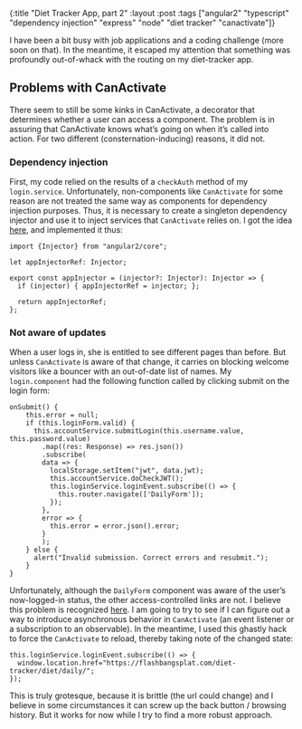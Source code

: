{:title "Diet Tracker App, part 2"
:layout :post
:tags ["angular2" "typescript" "dependency injection" "express" "node" "diet tracker" "canactivate"]}

I have been a bit busy with job applications and a coding challenge
(more soon on that). In the meantime, it escaped my attention that
something was profoundly out-of-whack with the routing on my
diet-tracker app.

Problems with CanActivate
-------------------------

There seem to still be some kinks in CanActivate, a decorator that
determines whether a user can access a component. The problem is in
assuring that CanActivate knows what’s going on when it’s called into
action. For two different (consternation-inducing) reasons, it did not.

### Dependency injection

First, my code relied on the results of a `checkAuth` method of my
`login.service`. Unfortunately, non-components like `CanActivate` for
some reason are not treated the same way as components for dependency
injection purposes. Thus, it is necessary to create a singleton
dependency injector and use it to inject services that `CanActivate`
relies on. I got the idea
[here](https://github.com/angular/angular/issues/4112), and implemented
it thus:

    import {Injector} from "angular2/core";
    
    let appInjectorRef: Injector;
    
    export const appInjector = (injector?: Injector): Injector => {
      if (injector) { appInjectorRef = injector; };
      
      return appInjectorRef;
    };

### Not aware of updates

When a user logs in, she is entitled to see different pages than before.
But unless `CanActivate` is aware of that change, it carries on blocking
welcome visitors like a bouncer with an out-of-date list of names. My
`login.component` had the following function called by clicking submit
on the login form:

    onSubmit() {
        this.error = null;
        if (this.loginForm.valid) {
          this.accountService.submitLogin(this.username.value, this.password.value)
            .map((res: Response) => res.json())
            .subscribe(
            data => {
              localStorage.setItem("jwt", data.jwt);
              this.accountService.doCheckJWT();
              this.loginService.loginEvent.subscribe(() => {
                this.router.navigate(['DailyForm']);
              });
            },
            error => {
              this.error = error.json().error;
            }
            );
        } else {
          alert("Invalid submission. Correct errors and resubmit.");
        }
    }

Unfortunately, although the `DailyForm` component was aware of the
user’s now-logged-in status, the other access-controlled links are not.
I believe this problem is recognized
[here](https://github.com/angular/angular/issues/2965). I am going to
try to see if I can figure out a way to introduce asynchronous behavior
in `CanActivate` (an event listener or a subscription to an observable).
In the meantime, I used this ghastly hack to force the `CanActivate` to
reload, thereby taking note of the changed state:

    this.loginService.loginEvent.subscribe(() => {
      window.location.href="https://flashbangsplat.com/diet-tracker/diet/daily/";
    });

This is truly grotesque, because it is brittle (the url could change)
and I believe in some circumstances it can screw up the back button /
browsing history. But it works for now while I try to find a more robust
approach.

